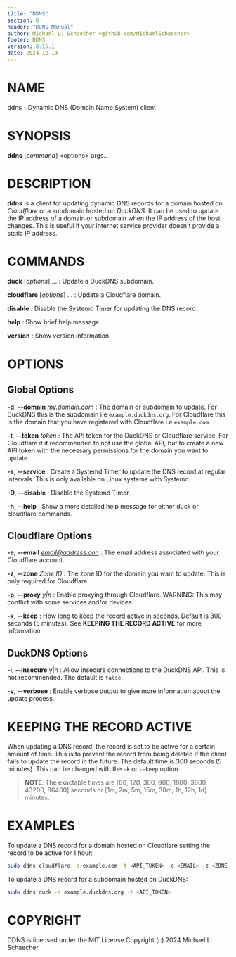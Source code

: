 ```yaml
---
title: "DDNS"
section: 8
header: "DDNS Manual"
author: Michael L. Schaecher <github.com/MichaelSchaecher>
footer: DDNS
version: 0.15.1
date: 2024-12-13
---
```


# NAME

ddns - Dynamic DNS (Domain Name System) client

# SYNOPSIS

**ddns** [*command*] \<options\> args..

# DESCRIPTION

**ddns** is a client for updating dynamic DNS records for a domain hosted on *Cloudflare* or a subdomain hosted on *DuckDNS*. It can be used to update the IP address of a domain or subdomain when the IP address of the host changes. This is useful if your internet service provider doesn't provide a static IP address.

# COMMANDS

**duck** [*options*] *<args>* ...
:   Update a DuckDNS subdomain.

**cloudflare** [*options*] *<args>* ...
:   Update a Cloudflare domain.

**disable**
:   Disable the Systemd Timer for updating the DNS record.

**help**
:   Show brief help message.

**version**
:   Show version information.

# OPTIONS

## Global Options

**-d**, **--domain** *my.domain.com*
:   The domain or subdomain to update. For DuckDNS this is the subdomain i.e `example.duckdns.org`. For Cloudflare this is the domain that you have registered with Cloudflare i.e `example.com`.

**-t**, **--token** *token*
:   The API token for the DuckDNS or Cloudflare service. For Cloudflare it it recommended to not use the global API, but to create a new API token with the necessary permissions for the domain you want to update.

**-s**, **--service**
:   Create a Systemd Timer to update the DNS record at regular intervals. This is only available on Linux systems with Systemd.

**-D**, **--disable**
:   Disable the Systemd Timer.

**-h**, **--help**
:   Show a more detailed help message for either duck or cloudflare commands.

## Cloudflare Options

**-e**, **--email** *email@address.con*
:   The email address associated with your Cloudflare account.

**-z**, **--zone** *Zone ID*
:   The zone ID for the domain you want to update. This is only required for Cloudflare.

**-p**, **--proxy** *y|n*
:   Enable proxying through Cloudflare. WARNING: This may conflict with some services and/or devices.

**-k**, **--keep**
:   How long to keep the record active in seconds. Default is 300 seconds (5 minutes). See **KEEPING THE RECORD ACTIVE** for more information.

## DuckDNS Options

**-i**, **--insecure** y|n
:   Allow insecure connections to the DuckDNS API. This is not recommended. The default is `false`.

**-v**, **--verbose**
:   Enable verbose output to give more information about the update process.

# KEEPING THE RECORD ACTIVE

When updating a DNS record, the record is set to be active for a certain amount of time. This is to prevent the record from being deleted if the client fails to update the record in the future. The default time is 300 seconds (5 minutes). This can be changed with the `-k` or `--keep` option.

> **NOTE**: The exactable times are [60, 120, 300, 900, 1800, 3600, 43200, 86400] seconds or [1m, 2m, 5m, 15m, 30m, 1h, 12h, 1d] minutes.

# EXAMPLES

To update a DNS record for a domain hosted on Cloudflare setting the record to be active for 1 hour:

```bash
sudo ddns cloudflare -d example.com -t <API_TOKEN> -e <EMAIL> -z <ZONE_ID> -k 3600
```

To update a DNS record for a subdomain hosted on DuckDNS:

```bash
sudo ddns duck -d example.duckdns.org -t <API_TOKEN>
```

# COPYRIGHT

DDNS is licensed under the MIT License Copyright (c) 2024 Michael L. Schaecher

